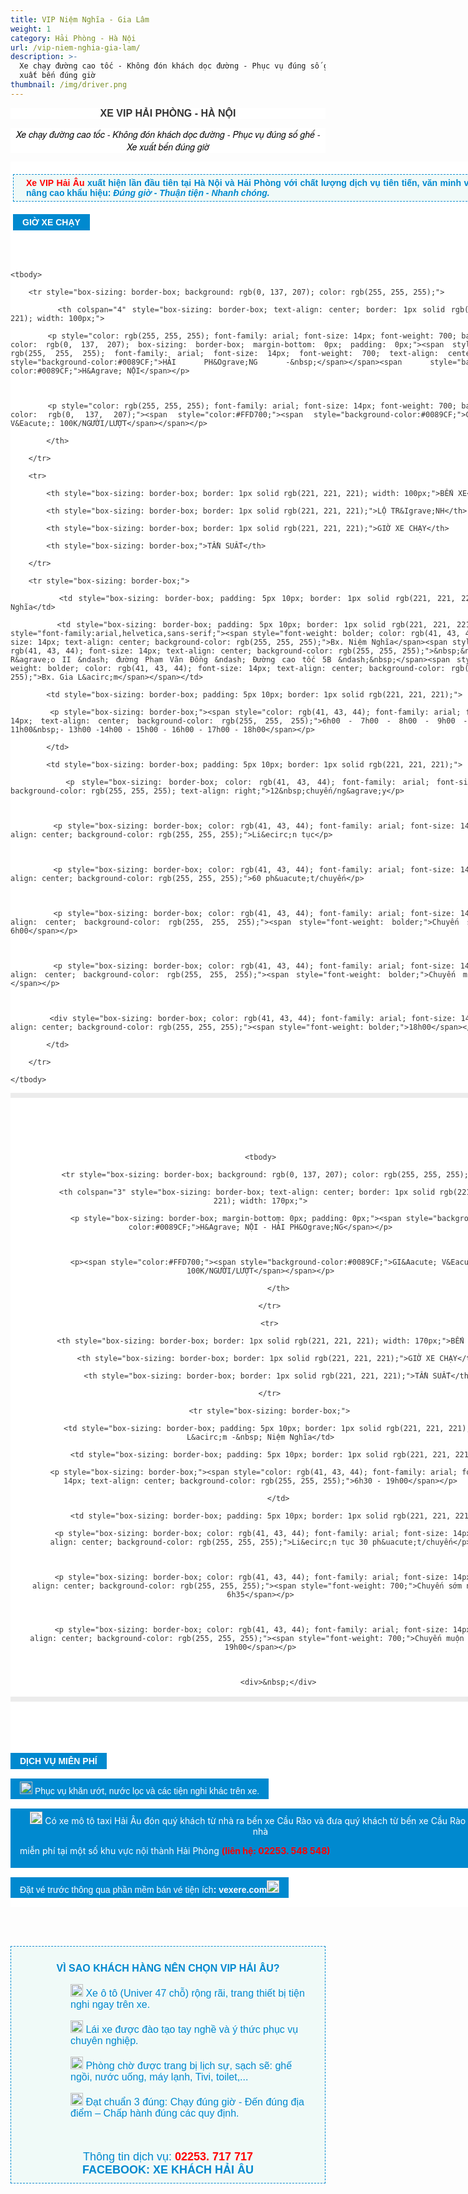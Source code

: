```yaml
---
title: VIP Niệm Nghĩa - Gia Lâm
weight: 1
category: Hải Phòng - Hà Nội
url: /vip-niem-nghia-gia-lam/
description: >-
  Xe chạy đường cao tốc - Không đón khách dọc đường - Phục vụ đúng số ghế - Xe
  xuất bến đúng giờ
thumbnail: /img/driver.png
---
```



<p style="color: rgb(51, 51, 51); background-color: rgb(255, 255, 255); box-sizing: border-box; font-family: -apple-system, BlinkMacSystemFont, &quot;avenir next&quot;, avenir, &quot;helvetica neue&quot;, helvetica, ubuntu, roboto, noto, &quot;segoe ui&quot;, arial, sans-serif; font-size: 14px; text-align: center;"><span style="font-size:16px;"><span style="font-family: arial, helvetica, sans-serif;"><span style="font-weight: bolder;">XE VIP&nbsp;HẢI PH&Ograve;NG - H&Agrave; NỘI</span></span></span></p>



<p style="color: rgb(51, 51, 51); background-color: rgb(255, 255, 255); box-sizing: border-box; font-family: -apple-system, BlinkMacSystemFont, &quot;avenir next&quot;, avenir, &quot;helvetica neue&quot;, helvetica, ubuntu, roboto, noto, &quot;segoe ui&quot;, arial, sans-serif; font-size: 14px; text-align: center;"><span style="font-size:14px;"><span style="font-family:arial,helvetica,sans-serif;"><em style="color: rgb(51, 51, 51); font-family: &quot;Helvetica Neue&quot;, Helvetica, Arial, sans-serif; font-size: 14px; text-align: center;"><span style="color: rgb(0, 0, 0);">Xe chạy đường cao tốc - Kh&ocirc;ng đ&oacute;n kh&aacute;ch dọc đường - Phục vụ đ&uacute;ng số ghế - Xe xuất bến đ&uacute;ng giờ</span></em></span></span></p>



<div class="itemContainer itemContainerLast" style="color: rgb(51, 51, 51); background: rgb(255, 255, 255); box-sizing: border-box; font-family: -apple-system, BlinkMacSystemFont, &quot;avenir next&quot;, avenir, &quot;helvetica neue&quot;, helvetica, ubuntu, roboto, noto, &quot;segoe ui&quot;, arial, sans-serif; font-size: 14px; text-align: justify; border: 0px; outline: 0px; vertical-align: baseline; margin: 0px; padding: 0px; float: left;">

<div class="catItemView groupLeading" style="box-sizing: border-box; border: 0px; outline: 0px; vertical-align: baseline; background-image: initial; background-position: initial; background-size: initial; background-repeat: initial; background-attachment: initial; background-origin: initial; background-clip: initial; margin: 0px; padding: 4px;">

<div class="catItemHeader" style="box-sizing: border-box; border: 0px; outline: 0px; vertical-align: baseline; background-image: initial; background-position: initial; background-size: initial; background-repeat: initial; background-attachment: initial; background-origin: initial; background-clip: initial; margin: 0px; padding: 0px;">

<p style="box-sizing: border-box; margin-top: 16px; margin-bottom: 20px; padding: 5px 20px; border: 1px dashed rgb(0, 137, 207); background: none 0px 0px repeat scroll rgb(240, 250, 248);"><span style="font-family: arial, helvetica, sans-serif;"><span style="color: rgb(255, 0, 0); font-weight: 700;">Xe VIP&nbsp;Hải &Acirc;u</span><span style="color: rgb(0, 137, 207); font-weight: 700;">&nbsp;xuất&nbsp;hiện lần đầu ti&ecirc;n tại H&agrave; Nội v&agrave; Hải Ph&ograve;ng với chất lượng dịch vụ ti&ecirc;n tiến, văn minh v&agrave; lu&ocirc;n n&acirc;ng cao khẩu hiệu: <em>Đ&uacute;ng giờ - Thuận tiện - Nhanh ch&oacute;ng.</em></span></span></p>

</div>



<div style="box-sizing: border-box; font-family: arial; font-size: 16px; background: rgb(0, 137, 207); padding: 5px 15px; margin: 15px 0px; color: rgb(255, 255, 255); display: table;"><span style="font-size: 14px;"><span style="font-family: arial, helvetica, sans-serif;"><span style="font-weight: bolder;"><span style="background-color:#0089CF;">GIỜ XE CHẠY</span></span></span></span></div>



<div style="box-sizing: border-box;">

<p>&nbsp;</p>

</div>

</div>



<table style="color: rgb(41, 43, 44); background-color: rgb(255, 255, 255); box-sizing: border-box; font-size: 14px; border: 4px solid rgb(236, 236, 236); font-family: arial; text-align: center; width: 800px;">

	<tbody>

		<tr style="box-sizing: border-box; background: rgb(0, 137, 207); color: rgb(255, 255, 255);">

			<th colspan="4" style="box-sizing: border-box; text-align: center; border: 1px solid rgb(221, 221, 221); width: 100px;">

			<p style="color: rgb(255, 255, 255); font-family: arial; font-size: 14px; font-weight: 700; background-color: rgb(0, 137, 207); box-sizing: border-box; margin-bottom: 0px; padding: 0px;"><span style="color: rgb(255, 255, 255); font-family: arial; font-size: 14px; font-weight: 700; text-align: center;"><span style="background-color:#0089CF;">HẢI PH&Ograve;NG -&nbsp;</span></span><span style="background-color:#0089CF;">H&Agrave; NỘI</span></p>



			<p style="color: rgb(255, 255, 255); font-family: arial; font-size: 14px; font-weight: 700; background-color: rgb(0, 137, 207);"><span style="color:#FFD700;"><span style="background-color:#0089CF;">GI&Aacute; V&Eacute;: 100K/NGƯỜI/LƯỢT</span></span></p>

			</th>

		</tr>

		<tr>

			<th style="box-sizing: border-box; border: 1px solid rgb(221, 221, 221); width: 100px;">BẾN XE</th>

			<th style="box-sizing: border-box; border: 1px solid rgb(221, 221, 221);">LỘ TR&Igrave;NH</th>

			<th style="box-sizing: border-box; border: 1px solid rgb(221, 221, 221);">GIỜ XE CHẠY</th>

			<th style="box-sizing: border-box;">TẦN SUẤT</th>

		</tr>

		<tr style="box-sizing: border-box;">

			<td style="box-sizing: border-box; padding: 5px 10px; border: 1px solid rgb(221, 221, 221);">Niệm Nghĩa</td>

			<td style="box-sizing: border-box; padding: 5px 10px; border: 1px solid rgb(221, 221, 221);"><span style="font-family:arial,helvetica,sans-serif;"><span style="font-weight: bolder; color: rgb(41, 43, 44); font-size: 14px; text-align: center; background-color: rgb(255, 255, 255);">Bx. Niệm Nghĩa</span><span style="color: rgb(41, 43, 44); font-size: 14px; text-align: center; background-color: rgb(255, 255, 255);">&nbsp;&ndash; Cầu R&agrave;o II &ndash; đường Phạm Văn Đồng &ndash; Đường cao tốc 5B &ndash;&nbsp;</span><span style="font-weight: bolder; color: rgb(41, 43, 44); font-size: 14px; text-align: center; background-color: rgb(255, 255, 255);">Bx. Gia L&acirc;m</span></span></td>

			<td style="box-sizing: border-box; padding: 5px 10px; border: 1px solid rgb(221, 221, 221);">

			<p style="box-sizing: border-box;"><span style="color: rgb(41, 43, 44); font-family: arial; font-size: 14px; text-align: center; background-color: rgb(255, 255, 255);">6h00 - 7h00 - 8h00 - 9h00 - 10h00 - 11h00&nbsp;- 13h00 -14h00 - 15h00 - 16h00 - 17h00 - 18h00</span></p>

			</td>

			<td style="box-sizing: border-box; padding: 5px 10px; border: 1px solid rgb(221, 221, 221);">

			<p style="box-sizing: border-box; color: rgb(41, 43, 44); font-family: arial; font-size: 14px; background-color: rgb(255, 255, 255); text-align: right;">12&nbsp;chuyến/ng&agrave;y</p>



			<p style="box-sizing: border-box; color: rgb(41, 43, 44); font-family: arial; font-size: 14px; text-align: center; background-color: rgb(255, 255, 255);">Li&ecirc;n tục</p>



			<p style="box-sizing: border-box; color: rgb(41, 43, 44); font-family: arial; font-size: 14px; text-align: center; background-color: rgb(255, 255, 255);">60 ph&uacute;t/chuyến</p>



			<p style="box-sizing: border-box; color: rgb(41, 43, 44); font-family: arial; font-size: 14px; text-align: center; background-color: rgb(255, 255, 255);"><span style="font-weight: bolder;">Chuyến sớm nhất: 6h00</span></p>



			<p style="box-sizing: border-box; color: rgb(41, 43, 44); font-family: arial; font-size: 14px; text-align: center; background-color: rgb(255, 255, 255);"><span style="font-weight: bolder;">Chuyến muộn nhất:</span></p>



			<div style="box-sizing: border-box; color: rgb(41, 43, 44); font-family: arial; font-size: 14px; text-align: center; background-color: rgb(255, 255, 255);"><span style="font-weight: bolder;">18h00</span></div>

			</td>

		</tr>

	</tbody>

</table>



<div style="color: rgb(51, 51, 51); background-color: rgb(255, 255, 255); box-sizing: border-box; font-size: 14px; font-family: &quot;Helvetica Neue&quot;, Helvetica, Arial, sans-serif;">&nbsp;</div>



<div style="color: rgb(51, 51, 51); background-color: rgb(255, 255, 255); box-sizing: border-box; font-size: 14px; font-family: &quot;Helvetica Neue&quot;, Helvetica, Arial, sans-serif;">&nbsp;</div>



<div style="color: rgb(51, 51, 51); background-color: rgb(255, 255, 255); box-sizing: border-box; font-size: 14px; font-family: &quot;Helvetica Neue&quot;, Helvetica, Arial, sans-serif;">&nbsp;</div>



<div style="box-sizing: border-box; font-size: 14px; font-family: &quot;Helvetica Neue&quot;, Helvetica, Arial, sans-serif; text-align: center;">

<table style="color: rgb(41, 43, 44); background-color: rgb(255, 255, 255); box-sizing: border-box; border: 4px solid rgb(236, 236, 236); font-family: arial; width: 800px;">

	<tbody>

		<tr style="box-sizing: border-box; background: rgb(0, 137, 207); color: rgb(255, 255, 255);">

			<th colspan="3" style="box-sizing: border-box; text-align: center; border: 1px solid rgb(221, 221, 221); width: 170px;">

			<p style="box-sizing: border-box; margin-bottom: 0px; padding: 0px;"><span style="background-color:#0089CF;">H&Agrave; NỘI - HẢI PH&Ograve;NG</span></p>



			<p><span style="color:#FFD700;"><span style="background-color:#0089CF;">GI&Aacute; V&Eacute;: 100K/NGƯỜI/LƯỢT</span></span></p>

			</th>

		</tr>

		<tr>

			<th style="box-sizing: border-box; border: 1px solid rgb(221, 221, 221); width: 170px;">BẾN XE</th>

			<th style="box-sizing: border-box; border: 1px solid rgb(221, 221, 221);">GIỜ XE CHẠY</th>

			<th style="box-sizing: border-box; border: 1px solid rgb(221, 221, 221);">TẦN SUẤT</th>

		</tr>

		<tr style="box-sizing: border-box;">

			<td style="box-sizing: border-box; padding: 5px 10px; border: 1px solid rgb(221, 221, 221);">Gia L&acirc;m -&nbsp; Niệm Nghĩa</td>

			<td style="box-sizing: border-box; padding: 5px 10px; border: 1px solid rgb(221, 221, 221);">

			<p style="box-sizing: border-box;"><span style="color: rgb(41, 43, 44); font-family: arial; font-size: 14px; text-align: center; background-color: rgb(255, 255, 255);">6h30 - 19h00</span></p>

			</td>

			<td style="box-sizing: border-box; padding: 5px 10px; border: 1px solid rgb(221, 221, 221);">

			<p style="box-sizing: border-box; color: rgb(41, 43, 44); font-family: arial; font-size: 14px; text-align: center; background-color: rgb(255, 255, 255);">Li&ecirc;n tục 30 ph&uacute;t/chuyến</p>



			<p style="box-sizing: border-box; color: rgb(41, 43, 44); font-family: arial; font-size: 14px; text-align: center; background-color: rgb(255, 255, 255);"><span style="font-weight: 700;">Chuyến sớm nhất: 6h35</span></p>



			<p style="box-sizing: border-box; color: rgb(41, 43, 44); font-family: arial; font-size: 14px; text-align: center; background-color: rgb(255, 255, 255);"><span style="font-weight: 700;">Chuyến muộn nhất: 19h00</span></p>



			<div>&nbsp;</div>

			

</table>



<p style="color: rgb(51, 51, 51); background-color: rgb(255, 255, 255);">&nbsp;</p>



<p style="color: rgb(51, 51, 51); background-color: rgb(255, 255, 255); box-sizing: border-box; font-family: -apple-system, BlinkMacSystemFont, &quot;avenir next&quot;, avenir, &quot;helvetica neue&quot;, helvetica, ubuntu, roboto, noto, &quot;segoe ui&quot;, arial, sans-serif;">&nbsp;</p>



<div style="color: rgb(51, 51, 51); background-color: rgb(255, 255, 255); box-sizing: border-box; font-family: -apple-system, BlinkMacSystemFont, &quot;avenir next&quot;, avenir, &quot;helvetica neue&quot;, helvetica, ubuntu, roboto, noto, &quot;segoe ui&quot;, arial, sans-serif; text-align: justify;">

<div style="box-sizing: border-box; font-family: arial; font-size: 16px; background: rgb(0, 137, 207); padding: 5px 15px; margin: 15px 0px; color: rgb(255, 255, 255); display: table;"><span style="font-size: 14px;"><span style="font-family: arial, helvetica, sans-serif;"><span style="font-weight: bolder;">DỊCH VỤ MIỄN PH&Iacute;</span></span></span></div>

</div>



<div style="box-sizing: border-box; font-family: -apple-system, BlinkMacSystemFont, &quot;avenir next&quot;, avenir, &quot;helvetica neue&quot;, helvetica, ubuntu, roboto, noto, &quot;segoe ui&quot;, arial, sans-serif; font-size: 14px; text-align: center;">

<div style="color: rgb(255, 255, 255); background: rgb(0, 137, 207); box-sizing: border-box; font-family: arial; font-size: 16px; padding: 5px 15px; margin: 15px 0px; display: table;"><img alt="" height="20" src="https://xehaiau.netlify.com/pictures/picfullsizes/2017/12/29/007404-blue-jelly-icon-arrows-double-arrowhead-right.png" style="border-style: none; max-width: 100%;" width="20" /><span style="font-size:14px;"><span style="font-family:arial,helvetica,sans-serif;"><span style="background-color:#0089CF;">&nbsp;Phục vụ khăn ướt, nước lọc v&agrave; c&aacute;c tiện nghi kh&aacute;c tr&ecirc;n xe.</span></span></span></div>



<div style="color: rgb(255, 255, 255); background: rgb(0, 137, 207); box-sizing: border-box; font-family: arial; font-size: 16px; padding: 5px 15px; margin: 15px 0px; display: table;"><span style="color: rgb(51, 51, 51); font-family: -apple-system, BlinkMacSystemFont, &quot;avenir next&quot;, avenir, &quot;helvetica neue&quot;, helvetica, ubuntu, roboto, noto, &quot;segoe ui&quot;, arial, sans-serif; font-size: 14px; text-align: justify;"><span style="background-color:#0089CF;">&nbsp;</span></span><img alt="" height="20" src="https://xehaiau.netlify.com/pictures/picfullsizes/2017/12/29/007404-blue-jelly-icon-arrows-double-arrowhead-right(1).png" style="color: rgb(51, 51, 51); font-family: -apple-system, BlinkMacSystemFont, &quot;avenir next&quot;, avenir, &quot;helvetica neue&quot;, helvetica, ubuntu, roboto, noto, &quot;segoe ui&quot;, arial, sans-serif; font-size: 14px; text-align: justify; background-color: rgb(255, 255, 255); border-style: none; max-width: 100%;" width="20" /><span style="color:#FFFFFF;"><span style="font-family: -apple-system, BlinkMacSystemFont, &quot;avenir next&quot;, avenir, &quot;helvetica neue&quot;, helvetica, ubuntu, roboto, noto, &quot;segoe ui&quot;, arial, sans-serif; font-size: 14px; text-align: justify;"><span style="background-color:#0089CF;">&nbsp;</span></span><span style="font-size:14px;"><span style="font-family: -apple-system, BlinkMacSystemFont, &quot;avenir next&quot;, avenir, &quot;helvetica neue&quot;, helvetica, ubuntu, roboto, noto, &quot;segoe ui&quot;, arial, sans-serif; text-align: justify;"><span style="background-color:#0089CF;">C&oacute; xe m&ocirc; t&ocirc; taxi Hải &Acirc;u đ&oacute;n qu&yacute; kh&aacute;ch từ nh&agrave; ra bến xe Cầu R&agrave;o v&agrave; đưa qu&yacute; kh&aacute;ch từ bến xe Cầu R&agrave;o về tận nh&agrave;<br />

miễn ph&iacute; tại một số khu vực nội th&agrave;nh Hải Ph&ograve;n</span></span></span><span style="font-family: -apple-system, BlinkMacSystemFont, &quot;avenir next&quot;, avenir, &quot;helvetica neue&quot;, helvetica, ubuntu, roboto, noto, &quot;segoe ui&quot;, arial, sans-serif; font-size: 14px; text-align: justify;"><span style="background-color:#0089CF;">g </span></span></span><strong><span style="color:#FF0000;"><span style="font-family: -apple-system, BlinkMacSystemFont, &quot;avenir next&quot;, avenir, &quot;helvetica neue&quot;, helvetica, ubuntu, roboto, noto, &quot;segoe ui&quot;, arial, sans-serif; font-size: 14px; text-align: justify;"><span style="background-color:#0089CF;">(li&ecirc;n hệ: 02253. 548 548)</span></span></span></strong></div>



<div style="background: rgb(0, 137, 207); box-sizing: border-box; font-family: arial; font-size: 16px; padding: 5px 15px; margin: 15px 0px; display: table;"><span style="color:#FFFFFF;"><span style="font-size:14px;"><span style="font-family:arial,helvetica,sans-serif;">Đặt v&eacute; trước th&ocirc;ng qua phần mềm b&aacute;n v&eacute; tiện &iacute;ch<b>: vexere.com</b><img alt="" height="20" src="https://xehaiau.netlify.com/pictures/picfullsizes/2017/12/29/007404-blue-jelly-icon-arrows-double-arrowhead-right(2).png" style="color: rgb(51, 51, 51); font-family: -apple-system, BlinkMacSystemFont, &quot;avenir next&quot;, avenir, &quot;helvetica neue&quot;, helvetica, ubuntu, roboto, noto, &quot;segoe ui&quot;, arial, sans-serif; font-size: 14px; text-align: justify; background-color: rgb(255, 255, 255); border-style: none; max-width: 100%;" width="20" /></span></span></span></div>





<div class="clr" style="font-family: &quot;Helvetica Neue&quot;, Helvetica, Arial, sans-serif; font-size: 14px; background: transparent; border: 0px; outline: 0px; vertical-align: baseline; margin: 0px; padding: 0px; clear: both; height: 0px; line-height: 0; float: none; overflow: hidden; visibility: hidden; width: 0px;">&nbsp;</div>

</div>

</div>



<div class="clr" style="font-family: &quot;Helvetica Neue&quot;, Helvetica, Arial, sans-serif; font-size: 14px; background: transparent; border: 0px; outline: 0px; vertical-align: baseline; margin: 0px; padding: 0px; clear: both; height: 0px; line-height: 0; float: none; overflow: hidden; visibility: hidden; width: 0px;">&nbsp;</div>



<div class="clr" style="font-family: &quot;Helvetica Neue&quot;, Helvetica, Arial, sans-serif; font-size: 14px; background: transparent; border: 0px; outline: 0px; vertical-align: baseline; margin: 0px; padding: 0px; clear: both; height: 0px; line-height: 0; float: none; overflow: hidden; visibility: hidden; width: 0px;">&nbsp;</div>

</div>

</body>

</html>



<p style="margin-left: 80px;">&nbsp;</p>

<h3 class="catItemTitle" style="font-family: Arial, Helvetica, sans-serif; line-height: 17.6px; color: rgb(51, 51, 51); margin-top: 0px; margin-bottom: 0px; font-size: 16px; background: transparent; border: 0px; outline: 0px; vertical-align: baseline; margin-right: 0px; padding: 10px 0px 4px; text-align: center;">&nbsp;</h3>

<div style="font-family: arial; font-size: 16px; border: 1px dashed rgb(0, 137, 207); padding: 10px 15px; margin-bottom: 20px; text-align: center; background: rgb(240, 250, 248);">

<p><span style="color:#0089cf;"><strong>V&Igrave; SAO KH&Aacute;CH H&Agrave;NG N&Ecirc;N CHỌN VIP HẢI &Acirc;U?</strong></span></p>

<p style="text-align: left; margin-left: 80px;"><span style="color:#0089cf;"><strong><img alt="" height="20" src="/pictures/picfullsizes/2018/01/02/blue%20arrow(1).png" width="20" /></strong>&nbsp;Xe &ocirc; t&ocirc; (Univer 47 chỗ) rộng r&atilde;i, trang thiết bị tiện nghi ngay tr&ecirc;n xe.</span></p>

<p style="text-align: left; margin-left: 80px;"><span style="color:#0089cf;"><img alt="" height="20" src="/pictures/picfullsizes/2018/01/02/blue%20arrow(1).png" width="20" />&nbsp;L&aacute;i xe được đ&agrave;o tạo tay nghề v&agrave; &yacute; thức phục vụ chuy&ecirc;n nghiệp.</span></p>

<p style="text-align: left; margin-left: 80px;"><span style="color:#0089cf;"><img alt="" height="20" src="/pictures/picfullsizes/2018/01/02/blue%20arrow(1).png" width="20" />&nbsp;Ph&ograve;ng chờ được trang bị lịch sự, sạch sẽ: ghế ngồi, nước uống, m&aacute;y lạnh, Tivi, toilet,...</span></p>

<p style="text-align: left; margin-left: 80px;"><span style="color:#0089cf;"><img alt="" height="20" src="/pictures/picfullsizes/2018/01/02/blue%20arrow(1).png" width="20" />&nbsp;Đạt chuẩn 3 đ&uacute;ng: Chạy đ&uacute;ng giờ - Đến đ&uacute;ng địa điểm &ndash; Chấp h&agrave;nh đ&uacute;ng c&aacute;c quy định.</span></p>

<p>&nbsp;</p>

<div class="btnda1tv" style="cursor: pointer;"><span style="color:#0089cf;"><span style="font-size:18px;">Th&ocirc;ng tin dịch vụ: </span></span><strong><span style="color:#FF0000;"><span style="font-size:18px;">02253. 717 717</span></span></strong></div>

<div class="btnda1tv" style="cursor: pointer;"><span style="color:#0089cf;"><strong><span style="font-size:18px;">FACEBOOK: XE KH&Aacute;CH HẢI &Acirc;U</span></strong></span></div>

</div>

<div class="clr" style="font-family: &quot;Helvetica Neue&quot;, Helvetica, Arial, sans-serif; font-size: 14px; background: transparent; border: 0px; outline: 0px; vertical-align: baseline; margin: 0px; padding: 0px; clear: both; height: 0px; line-height: 0; float: none; overflow: hidden; visibility: hidden; width: 0px;">&nbsp;</div>

<div class="clr" style="font-family: &quot;Helvetica Neue&quot;, Helvetica, Arial, sans-serif; font-size: 14px; background: transparent; border: 0px; outline: 0px; vertical-align: baseline; margin: 0px; padding: 0px; clear: both; height: 0px; line-height: 0; float: none; overflow: hidden; visibility: hidden; width: 0px;">&nbsp;</div>

<div class="clr" style="font-family: &quot;Helvetica Neue&quot;, Helvetica, Arial, sans-serif; font-size: 14px; background: transparent; border: 0px; outline: 0px; vertical-align: baseline; margin: 0px; padding: 0px; clear: both; height: 0px; line-height: 0; float: none; overflow: hidden; visibility: hidden; width: 0px;">&nbsp;</div>

</div>

</div>

<div class="clr" style="font-family: &quot;Helvetica Neue&quot;, Helvetica, Arial, sans-serif; font-size: 14px; background: transparent; border: 0px; outline: 0px; vertical-align: baseline; margin: 0px; padding: 0px; clear: both; height: 0px; line-height: 0; float: none; overflow: hidden; visibility: hidden; width: 0px;">&nbsp;</div>

<div class="clr" style="font-family: &quot;Helvetica Neue&quot;, Helvetica, Arial, sans-serif; font-size: 14px; background: transparent; border: 0px; outline: 0px; vertical-align: baseline; margin: 0px; padding: 0px; clear: both; height: 0px; line-height: 0; float: none; overflow: hidden; visibility: hidden; width: 0px;">&nbsp;</div>

</div>

</div>
